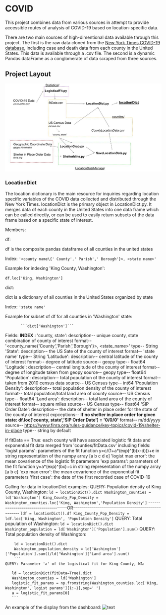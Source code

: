 # COVID
This project combines data from various sources in attempt to provide accessible routes of analysis of COVID-19 based on location-specific data. 

There are two main sources of high-dimentional data available through this project. The first is the raw data cloned from the [New York Times COVID-19 database](https://github.com/nytimes/covid-19-data), including case and death data from each county in the United States. This data is available through a .csv file. The second is a dynamic Pandas dataFrame as a conglomerate of data scraped from three sources. 



## Project Layout

![text](https://github.com/SamTabbutt/COVID/blob/master/Display/Layout.jpg)

### LocationDict
The location dictionary is the main resource for inquiries regarding location specific variables of the COVID data collected and distributed through the New York Times. locationDict is the primary object in LocationDict.py. It merges data of each county in the United States into one data frame which can be called directly, or can be used to easily return subsets of the data frame based on a specific state of interest. 

Members:

   df:
   
   df is the composite pandas dataframe of all counties in the united states
       
   Index: ```'<county name\{' County',' Parish',' Borough'}>, <state name>'```
       
   Example for indexing 'King County, Washington':
       
   ```df.loc['King, Washington']```
           
   dict:
   
   dict is a dictionary of all counties in the United States organized by state
       
   Index: ```'state name'```
       
   Example for subset of df for all counties in 'Washington' state:
       
           ```dict['Washington']```

Fields:
    **INDEX** : 'county, state':
       description-- unique county, state combination of county of interest
       format-- '<county_name\{'County','Parish','Borough'}>, <state_name>'
       type-- String
   'State':
       description-- the US Sate of the county of interest
       format-- 'state name'
       type-- String
   'Latitudue':
       description-- central latitude of the county of interest
       format-- degree of latitude
       source-- geopy
       type-- float64
   'Logitude':
       description-- central longitude of the county of interest
       format-- degree of longitude taken from geopy
       source-- geopy
       type-- float64
   'Population':
       description-- total population of the county of interest
       format-- taken from 2010 census data
       source-- US Census
       type-- int64
   'Population Density':
       description-- total population density of the county of interest
       format-- total population/total land area of county
       source-- US Census
       type-- float64
   'Land area':
       description-- total land area of the county of interest
       format-- square miles
       source-- US Census
       type-- float64
   'SIP Order Date':
       description-- the date of shelter in place order for the state of the county of interest
       expceptions-- **If no shelter in place order for given state: df.loc['county, state','SIP Order Date'] = '0/0/0'**
       format-- m/dd/yyyy
       source-- https://www.finra.org/rules-guidance/key-topics/covid-19/shelter-in-place
       type-- string by default

   
If fitData == True: each county will have associated logistic fit data and exponential fit data merged from 'counties/fitData.csv' including fields:
   'logist params': parameters of the fit function y=c/(1+a*(exp)^(b(x-d)))+e in string representation of the numpy array [a b c d e]
   'logist max error': the mean covarience of the logistic fit parameters
   'exp params': parameters of the fit function y=a*(exp)^(bx)+c in string representation of the numpy array [a b c]
   'exp max error': the mean covarience of the exponential fit parameters
   'first case': the date of the first recorded case of COVID-19

Calling for data in locationDict examples:
   QUERY: Population density of King County, Washington:
       ```
       ld = locationDict().dict
       Washington_counties = ld['Washington']
       King_County_Pop_Density = Washington_counties.loc['King, Washington','Population Density']
       ```
       -------------------------------------OR---------------------------------------------------
       ```
       ldf = locationDict().df
       King_County_Pop_Density = ldf.loc['King, Washington', 'Population Density']
       ```
   QUERY: Total population of Washington:
    ```
       ld = locationDict().dict
       Washington_population = ld['Washington']['Population'].sum()
       ```
   QUERY: Total population density of Washington:
   ```
       ld = locationDict().dict
       Washington_population_density = ld['Washington']['Population'].sum()/ld['Washington']['Land area'].sum()
       ```
   QUERY: Parameter 'a' of the logistical fit for King County, WA:
   ```
       ld = locationDict(fitData=True).dict
       Washington_counties = ld['Washington']
       logistic_fit_params = np.fromstring(Washington_counties.loc['King, Washington','logist params'][1:-1],sep=' ')
       a = logistic_fit_params[0]
       ```

An example of the display from the dashboard:
![text](https://github.com/SamTabbutt/COVID/blob/master/Display/Ex.gif)
